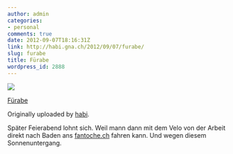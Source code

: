 ```yaml
---
author: admin
categories:
- personal
comments: true
date: 2012-09-07T18:16:31Z
link: http://habi.gna.ch/2012/09/07/furabe/
slug: furabe
title: Fürabe
wordpress_id: 2888
---
```


[![](http://farm9.staticflickr.com/8437/7950756736_daa3879ee1_m.jpg)](http://www.flickr.com/photos/habi/7950756736/)
   

 
  [Fürabe](http://www.flickr.com/photos/habi/7950756736/)
    

  Originally uploaded by [habi](http://www.flickr.com/photos/habi/).
 



Später Feierabend lohnt sich. Weil mann dann mit dem Velo von der Arbeit  direkt nach Baden ans [fantoche.ch](http://fantoche.ch) fahren kann. Und wegen diesem Sonnenuntergang.
  

